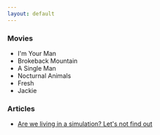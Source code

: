 ```yaml
---
layout: default
---
```


### Movies
- I'm Your Man
- Brokeback Mountain
- A Single Man
- Nocturnal Animals
- Fresh
- Jackie

### Articles
- [Are we living in a simulation? Let's not find out](https://www.nytimes.com/2019/08/10/opinion/sunday/are-we-living-in-a-computer-simulation-lets-not-find-out.html)